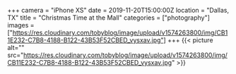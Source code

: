 +++
camera = "iPhone XS"
date = 2019-11-20T15:00:00Z
location = "Dallas, TX"
title = "Christmas Time at the Mall"
categories = ["photography"]
images = ["https://res.cloudinary.com/tobyblog/image/upload/v1574263800/img/CB11E232-C7B8-4188-B122-43B53F52CBED_vysxav.jpg"]
+++
{{< picture alt="" src="https://res.cloudinary.com/tobyblog/image/upload/v1574263800/img/CB11E232-C7B8-4188-B122-43B53F52CBED_vysxav.jpg" >}}  
<!--more-->
